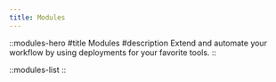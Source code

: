 ```yaml
---
title: Modules
---
```


::modules-hero
#title
Modules
#description
Extend and automate your workflow by using deployments for your favorite tools.
::

::modules-list
::
